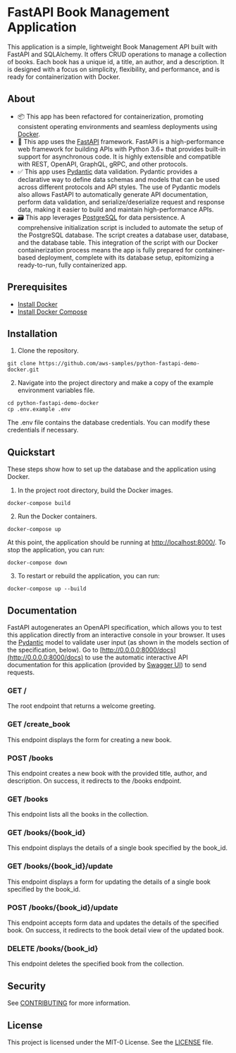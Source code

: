 # FastAPI Book Management Application
This application is a simple, lightweight Book Management API built with FastAPI and SQLAlchemy. It offers CRUD operations to manage a collection of books. Each book has a unique id, a title, an author, and a description. It is designed with a focus on simplicity, flexibility, and performance, and is ready for containerization with Docker.

## About
- 📦 This app has been refactored for containerization, promoting consistent operating environments and seamless deployments using [Docker](https://www.docker.com/).
- 🚀 This app uses the [FastAPI](https://fastapi.tiangolo.com/) framework. FastAPI is a high-performance web framework for building APIs with Python 3.6+ that provides built-in support for asynchronous code. It is highly extensible and compatible with REST, OpenAPI, GraphQL, gRPC, and other protocols.
-  ✅ This app uses [Pydantic](https://docs.pydantic.dev/) data validation. Pydantic provides a declarative way to define data schemas and models that can be used across different protocols and API styles. The use of Pydantic models also allows FastAPI to automatically generate API documentation, perform data validation, and serialize/deserialize request and response data, making it easier to build and maintain high-performance APIs.
-  🗃️ This app leverages [PostgreSQL](https://www.postgresql.org/) for data persistence. A comprehensive initialization script is included to automate the setup of the PostgreSQL database. The script creates a database user, database, and the database table. This integration of the script with our Docker containerization process means the app is fully prepared for container-based deployment, complete with its database setup, epitomizing a ready-to-run, fully containerized app.

## Prerequisites
- [Install Docker](https://docs.docker.com/get-docker/)
- [Install Docker Compose](https://docs.docker.com/compose/install/)

## Installation
1. Clone the repository.
```
git clone https://github.com/aws-samples/python-fastapi-demo-docker.git
```
2. Navigate into the project directory and make a copy of the example environment variables file.
```
cd python-fastapi-demo-docker
cp .env.example .env
```
The .env file contains the database credentials. You can modify these credentials if necessary.

## Quickstart
These steps show how to set up the database and the application using Docker.

1. In the project root directory, build the Docker images.
```
docker-compose build
```

2. Run the Docker containers.
```
docker-compose up
```
At this point, the application should be running at [http://localhost:8000/](http://localhost:8000/). To stop the application, you can run:
```
docker-compose down
```
3. To restart or rebuild the application, you can run:
```
docker-compose up --build
```

## Documentation
FastAPI autogenerates an OpenAPI specification, which allows you to test this application directly from an interactive console in your browser. It uses the [Pydantic](https://docs.pydantic.dev/) model to validate user input (as shown in the models section of the specification, below). Go to [http://0.0.0.0:8000/docs](http://0.0.0.0:8000/docs) to use the automatic interactive API documentation for this application (provided by [Swagger UI](https://github.com/swagger-api/swagger-ui)) to send requests. 

### GET /
The root endpoint that returns a welcome greeting.

### GET /create_book
This endpoint displays the form for creating a new book.

### POST /books
This endpoint creates a new book with the provided title, author, and description. On success, it redirects to the /books endpoint.

### GET /books
This endpoint lists all the books in the collection.

### GET /books/{book_id}
This endpoint displays the details of a single book specified by the book_id.

### GET /books/{book_id}/update
This endpoint displays a form for updating the details of a single book specified by the book_id.

### POST /books/{book_id}/update
This endpoint accepts form data and updates the details of the specified book. On success, it redirects to the book detail view of the updated book.

### DELETE /books/{book_id}
This endpoint deletes the specified book from the collection.

## Security

See [CONTRIBUTING](CONTRIBUTING.md#security-issue-notifications) for more information.

## License

This project is licensed under the MIT-0 License. See the [LICENSE](LICENSE) file.

